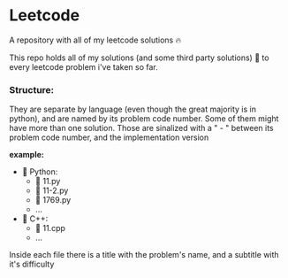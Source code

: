 # Leetcode
A repository with all of my leetcode solutions 🔥

This repo holds all of my solutions (and some third party solutions) 🚀 to every leetcode problem i've taken so far.

### Structure:
They are separate by language (even though the great majority is in python), and are
named by its problem code number. Some of them might have more than one solution. Those
are sinalized with a " - " between its problem code number, and the implementation version

**example:**
- 📂 Python:
    - 🐍 11.py
	- 🐍 11-2.py
	- 🐍 1769.py
	- ...
- 📁 C++:
	- 🧮 11.cpp
	- ...

Inside each file there is a title with the problem's name, and a subtitle with it's difficulty


